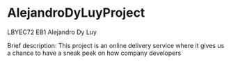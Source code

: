 # AlejandroDyLuyProject
LBYEC72 EB1 Alejandro Dy Luy

Brief description: This project is an online delivery service where it gives us a chance to have a sneak peek on how company developers
